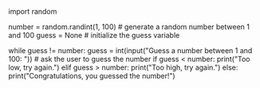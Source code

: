 
import random

number = random.randint(1, 100) # generate a random number between 1 and 100
guess = None # initialize the guess variable

while guess != number:
    guess = int(input("Guess a number between 1 and 100: ")) # ask the user to guess the number
    if guess < number:
        print("Too low, try again.")
    elif guess > number:
        print("Too high, try again.")
    else:
        print("Congratulations, you guessed the number!")
        
        
